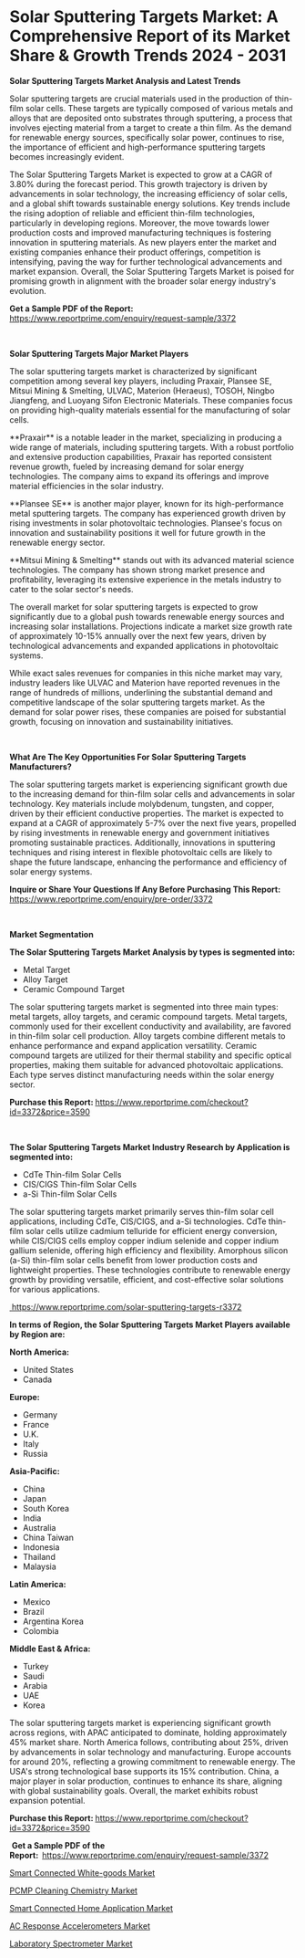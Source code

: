 <p><h1>Solar Sputtering Targets Market: A Comprehensive Report of its Market Share & Growth Trends 2024 - 2031</h1></p><p><strong>Solar Sputtering Targets Market Analysis and Latest Trends</strong></p>
<p><p>Solar sputtering targets are crucial materials used in the production of thin-film solar cells. These targets are typically composed of various metals and alloys that are deposited onto substrates through sputtering, a process that involves ejecting material from a target to create a thin film. As the demand for renewable energy sources, specifically solar power, continues to rise, the importance of efficient and high-performance sputtering targets becomes increasingly evident.</p><p>The Solar Sputtering Targets Market is expected to grow at a CAGR of 3.80% during the forecast period. This growth trajectory is driven by advancements in solar technology, the increasing efficiency of solar cells, and a global shift towards sustainable energy solutions. Key trends include the rising adoption of reliable and efficient thin-film technologies, particularly in developing regions. Moreover, the move towards lower production costs and improved manufacturing techniques is fostering innovation in sputtering materials. As new players enter the market and existing companies enhance their product offerings, competition is intensifying, paving the way for further technological advancements and market expansion. Overall, the Solar Sputtering Targets Market is poised for promising growth in alignment with the broader solar energy industry's evolution.</p></p>
<p><strong>Get a Sample PDF of the Report:&nbsp;</strong> <a href="https://www.reportprime.com/enquiry/request-sample/3372">https://www.reportprime.com/enquiry/request-sample/3372</a></p>
<p>&nbsp;</p>
<p><strong>Solar Sputtering Targets Major Market Players</strong></p>
<p><p>The solar sputtering targets market is characterized by significant competition among several key players, including Praxair, Plansee SE, Mitsui Mining & Smelting, ULVAC, Materion (Heraeus), TOSOH, Ningbo Jiangfeng, and Luoyang Sifon Electronic Materials. These companies focus on providing high-quality materials essential for the manufacturing of solar cells.</p><p>**Praxair** is a notable leader in the market, specializing in producing a wide range of materials, including sputtering targets. With a robust portfolio and extensive production capabilities, Praxair has reported consistent revenue growth, fueled by increasing demand for solar energy technologies. The company aims to expand its offerings and improve material efficiencies in the solar industry.</p><p>**Plansee SE** is another major player, known for its high-performance metal sputtering targets. The company has experienced growth driven by rising investments in solar photovoltaic technologies. Plansee's focus on innovation and sustainability positions it well for future growth in the renewable energy sector.</p><p>**Mitsui Mining & Smelting** stands out with its advanced material science technologies. The company has shown strong market presence and profitability, leveraging its extensive experience in the metals industry to cater to the solar sector's needs.</p><p>The overall market for solar sputtering targets is expected to grow significantly due to a global push towards renewable energy sources and increasing solar installations. Projections indicate a market size growth rate of approximately 10-15% annually over the next few years, driven by technological advancements and expanded applications in photovoltaic systems.</p><p>While exact sales revenues for companies in this niche market may vary, industry leaders like ULVAC and Materion have reported revenues in the range of hundreds of millions, underlining the substantial demand and competitive landscape of the solar sputtering targets market. As the demand for solar power rises, these companies are poised for substantial growth, focusing on innovation and sustainability initiatives.</p></p>
<p>&nbsp;</p>
<p><strong>What Are The Key Opportunities For Solar Sputtering Targets Manufacturers?</strong></p>
<p><p>The solar sputtering targets market is experiencing significant growth due to the increasing demand for thin-film solar cells and advancements in solar technology. Key materials include molybdenum, tungsten, and copper, driven by their efficient conductive properties. The market is expected to expand at a CAGR of approximately 5-7% over the next five years, propelled by rising investments in renewable energy and government initiatives promoting sustainable practices. Additionally, innovations in sputtering techniques and rising interest in flexible photovoltaic cells are likely to shape the future landscape, enhancing the performance and efficiency of solar energy systems.</p></p>
<p><strong>Inquire or Share Your Questions If Any Before Purchasing This Report:</strong> <a href="https://www.reportprime.com/enquiry/pre-order/3372">https://www.reportprime.com/enquiry/pre-order/3372</a></p>
<p>&nbsp;</p>
<p><strong>Market Segmentation</strong></p>
<p><strong>The Solar Sputtering Targets Market Analysis by types is segmented into:</strong></p>
<p><ul><li>Metal Target</li><li>Alloy Target</li><li>Ceramic Compound Target</li></ul></p>
<p><p>The solar sputtering targets market is segmented into three main types: metal targets, alloy targets, and ceramic compound targets. Metal targets, commonly used for their excellent conductivity and availability, are favored in thin-film solar cell production. Alloy targets combine different metals to enhance performance and expand application versatility. Ceramic compound targets are utilized for their thermal stability and specific optical properties, making them suitable for advanced photovoltaic applications. Each type serves distinct manufacturing needs within the solar energy sector.</p></p>
<p><strong>Purchase this Report:&nbsp;</strong><a href="https://www.reportprime.com/checkout?id=3372&price=3590">https://www.reportprime.com/checkout?id=3372&price=3590</a></p>
<p>&nbsp;</p>
<p><strong>The Solar Sputtering Targets Market Industry Research by Application is segmented into:</strong></p>
<p><ul><li>CdTe Thin-film Solar Cells</li><li>CIS/CIGS Thin-film Solar Cells</li><li>a-Si Thin-film Solar Cells</li></ul></p>
<p><p>The solar sputtering targets market primarily serves thin-film solar cell applications, including CdTe, CIS/CIGS, and a-Si technologies. CdTe thin-film solar cells utilize cadmium telluride for efficient energy conversion, while CIS/CIGS cells employ copper indium selenide and copper indium gallium selenide, offering high efficiency and flexibility. Amorphous silicon (a-Si) thin-film solar cells benefit from lower production costs and lightweight properties. These technologies contribute to renewable energy growth by providing versatile, efficient, and cost-effective solar solutions for various applications.</p></p>
<p><a href="https://www.reportprime.com/solar-sputtering-targets-r3372">&nbsp;https://www.reportprime.com/solar-sputtering-targets-r3372</a></p>
<p><strong>In terms of Region, the Solar Sputtering Targets Market Players available by Region are:</strong></p>
<p>
    <p> <strong> North America: </strong>
        <ul>
            <li>United States</li>
            <li>Canada</li>
        </ul>
        </p> 
    <p> <strong> Europe: </strong>
        <ul>
            <li>Germany</li>
            <li>France</li>
            <li>U.K.</li>
            <li>Italy</li>
            <li>Russia</li>
        </ul>
        </p> 
    <p> <strong> Asia-Pacific: </strong>
        <ul>
            <li>China</li>
            <li>Japan</li>
            <li>South Korea</li>
            <li>India</li>
            <li>Australia</li>
            <li>China Taiwan</li>
            <li>Indonesia</li>
            <li>Thailand</li>
            <li>Malaysia</li>
        </ul>
        </p> 
    <p> <strong> Latin America: </strong>
        <ul>
            <li>Mexico</li>
            <li>Brazil</li>
            <li>Argentina Korea</li>
            <li>Colombia</li>
        </ul>
        </p> 
    <p> <strong> Middle East & Africa: </strong>
        <ul>
            <li>Turkey</li>
            <li>Saudi</li>
            <li>Arabia</li>
            <li>UAE</li>
            <li>Korea</li>
        </ul>
    </p>
    </p>
<p><p>The solar sputtering targets market is experiencing significant growth across regions, with APAC anticipated to dominate, holding approximately 45% market share. North America follows, contributing about 25%, driven by advancements in solar technology and manufacturing. Europe accounts for around 20%, reflecting a growing commitment to renewable energy. The USA's strong technological base supports its 15% contribution. China, a major player in solar production, continues to enhance its share, aligning with global sustainability goals. Overall, the market exhibits robust expansion potential.</p></p>
<p><strong>Purchase this Report: </strong><a href="https://www.reportprime.com/checkout?id=3372&price=3590">https://www.reportprime.com/checkout?id=3372&price=3590</a></p>
<p>&nbsp;<strong>Get a Sample PDF of the Report:&nbsp;&nbsp;</strong><a href="https://www.reportprime.com/enquiry/request-sample/3372">https://www.reportprime.com/enquiry/request-sample/3372</a></p>
<p><strong></strong></p>
<p><p><a href="https://issuu.com/reportprime-2/docs/smart-connected-white-goods-market-_2cfdf80d323a65">Smart Connected White-goods Market</a></p><p><a href="https://github.com/MarlinNader2023/Market-Research-Report-List-1/blob/main/pcmp-cleaning-chemistry-market.md">PCMP Cleaning Chemistry Market</a></p><p><a href="https://issuu.com/reportprime-2/docs/smart-connected-home-application-ma_bbd3d91ce04ce2">Smart Connected Home Application Market</a></p><p><a href="https://github.com/santosh758595/Market-Research-Report-List-6/blob/main/ac-response-accelerometers-market.md">AC Response Accelerometers Market</a></p><p><a href="https://www.linkedin.com/pulse/what-factors-influence-laboratory-spectrometer-market-coming-mdqdc?trackingId=qOet3sPnQTafa3X3VH%2BedQ%3D%3D">Laboratory Spectrometer Market</a></p></p>